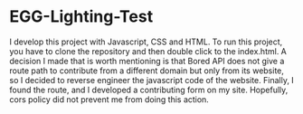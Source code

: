 # EGG-Lighting-Test
I develop this project with Javascript, CSS and HTML. To run this project, you have to clone the repository and then double click to the index.html.
A decision I made that is worth mentioning is that Bored API does not give a route path to contribute from a different domain but only from its website, so I decided to reverse engineer the javascript code of the website. Finally, I found the route, and I developed a contributing form on my site. Hopefully, cors policy did not prevent me from doing this action.
